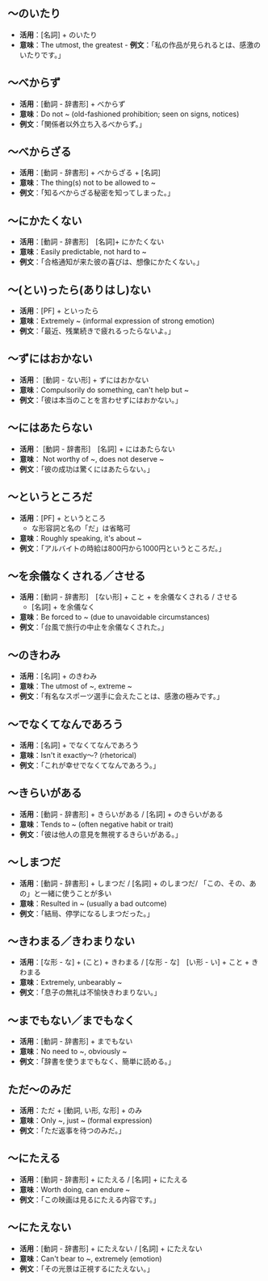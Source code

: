 ## 〜のいたり
- **活用**：[名詞] + のいたり
- **意味**：The utmost, the greatest
- **例文**：「私の作品が見られるとは、感激のいたりです。」
## 〜べからず
- **活用**：[動詞 - 辞書形] + べからず
- **意味**：Do not ~ (old-fashioned prohibition; seen on signs, notices)
- **例文**：「関係者以外立ち入るべからず。」
## 〜べからざる
- **活用**：[動詞 - 辞書形] + べからざる + [名詞]
- **意味**：The thing(s) not to be allowed to ~
- **例文**：「知るべからざる秘密を知ってしまった。」
## 〜にかたくない
- **活用**：[動詞 - 辞書形]　[名詞]+ にかたくない
- **意味**：Easily predictable, not hard to ~
- **例文**：「合格通知が来た彼の喜びは、想像にかたくない。」
## 〜(とい)ったら(ありはし)ない
- **活用**：[PF] + といったら
- **意味**：Extremely ~ (informal expression of strong emotion)
- **例文**：「最近、残業続きで疲れるったらないよ。」
## 〜ずにはおかない
- **活用**： [動詞 - ない形] + ずにはおかない
- **意味**：Compulsorily do something, can't help but ~
- **例文**：「彼は本当のことを言わせずにはおかない。」
## 〜にはあたらない
- **活用**： [動詞 - 辞書形]　[名詞] + にはあたらない
- **意味**： Not worthy of ~, does not deserve ~
- **例文**：「彼の成功は驚くにはあたらない。」
## 〜というところだ
- **活用**：[PF] + というところ
	- な形容詞と名の「だ」は省略可
- **意味**：Roughly speaking, it's about ~
- **例文**：「アルバイトの時給は800円から1000円というところだ。」
## 〜を余儀なくされる／させる
- **活用**：[動詞 - 辞書形]　[ない形] + こと + を余儀なくされる / させる
	- [名詞] + を余儀なく
- **意味**：Be forced to ~ (due to unavoidable circumstances)
- **例文**：「台風で旅行の中止を余儀なくされた。」
## 〜のきわみ
- **活用**：[名詞] + のきわみ
- **意味**：The utmost of ~, extreme ~
- **例文**：「有名なスポーツ選手に会えたことは、感激の極みです。」
## 〜でなくてなんであろう
- **活用**：[名詞] + でなくてなんであろう
- **意味**：Isn't it exactly〜? (rhetorical)
- **例文**：「これが幸せでなくてなんであろう。」
## 〜きらいがある
- **活用**：[動詞 - 辞書形] + きらいがある / [名詞] + のきらいがある
- **意味**：Tends to ~ (often negative habit or trait)
- **例文**：「彼は他人の意見を無視するきらいがある。」
## 〜しまつだ
- **活用**：[動詞 - 辞書形] + しまつだ / [名詞] + のしまつだ/ 「この、その、あの」と一緒に使うことが多い
- **意味**：Resulted in ~ (usually a bad outcome)
- **例文**：「結局、停学になるしまつだった。」
## 〜きわまる／きわまりない
- **活用**：[な形 - な] + (こと) + きわまる / [な形 - な]　[い形 - い] + こと + きわまる
- **意味**：Extremely, unbearably ~
- **例文**：「息子の無礼は不愉快きわまりない。」
## 〜までもない／までもなく
- **活用**：[動詞 - 辞書形] + までもない
- **意味**：No need to ~, obviously ~
- **例文**：「辞書を使うまでもなく、簡単に読める。」
## ただ〜のみだ
- **活用**：ただ + [動詞, い形, な形] + のみ
- **意味**：Only ~, just ~ (formal expression)
- **例文**：「ただ返事を待つのみだ。」
## 〜にたえる
- **活用**：[動詞 - 辞書形] + にたえる / [名詞] + にたえる
- **意味**：Worth doing, can endure ~
- **例文**：「この映画は見るにたえる内容です。」
## 〜にたえない
- **活用**：[動詞 - 辞書形] + にたえない / [名詞] + にたえない
- **意味**：Can't bear to ~, extremely (emotion)
- **例文**：「その光景は正視するにたえない。」
